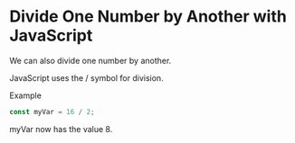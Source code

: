 # Divide One Number by Another with JavaScript
We can also divide one number by another.

JavaScript uses the / symbol for division.

Example
```javascript
const myVar = 16 / 2;
```
myVar now has the value 8.
